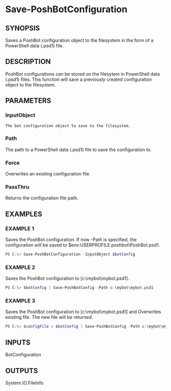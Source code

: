 
# Save-PoshBotConfiguration

## SYNOPSIS

Saves a PoshBot configuration object to the filesystem in the form of a PowerShell data (.psd1) file.

## DESCRIPTION

PoshBot configurations can be stored on the filesytem in PowerShell data (.psd1) files.
This function will save a previously created configuration object to the filesystem.

## PARAMETERS

### InputObject

    The bot configuration object to save to the filesystem.

### Path

The path to a PowerShell data (.psd1) file to save the configuration to.

### Force

Overwrites an existing configuration file.

### PassThru

Returns the configuration file path.

## EXAMPLES

### EXAMPLE 1

Saves the PoshBot configuration. If now -Path is specified, the configuration will be saved to $env:USERPROFILE\.poshbot\PoshBot.psd1.

```powershell
PS C:\> Save-PoshBotConfiguration -InputObject $botConfig
```

### EXAMPLE 2

Saves the PoshBot configuration to [c:\mybot\mybot.psd1].

```powershell
PS C:\> $botConfig | Save-PoshBotConfig -Path c:\mybot\mybot.psd1
```

### EXAMPLE 3

Saves the PoshBot configuration to [c:\mybot\mybot.psd1] and Overwrites existing file. The new file will be returned.

```powershell
PS C:\> $configFile = $botConfig | Save-PoshBotConfig -Path c:\mybot\mybot.psd1 -Force -PassThru
```

## INPUTS

BotConfiguration

## OUTPUTS

System.IO.FileInfo
